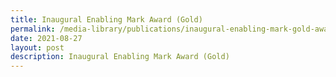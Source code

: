 ```yaml
---
title: Inaugural Enabling Mark Award (Gold)
permalink: /media-library/publications/inaugural-enabling-mark-gold-award
date: 2021-08-27
layout: post
description: Inaugural Enabling Mark Award (Gold)
---
```


